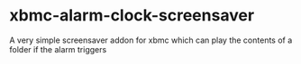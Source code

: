 xbmc-alarm-clock-screensaver
============================

A very simple screensaver addon for xbmc which can play the contents of a folder if the alarm triggers
